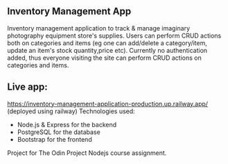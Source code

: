 ## Inventory Management App
Inventory management application to track & manage imaginary photography equipment store's supplies.
Users can perform CRUD actions both on categories and items (eg one can add/delete a category/item, update an item's stock quantity,price etc).
Currently no authentication added, thus everyone visiting the site can perform CRUD actions on categories and items.
## Live app:
https://inventory-management-application-production.up.railway.app/ (deployed using railway)
Technologies used:
- Node.js & Express for the backend
- PostgreSQL for the database
- Bootstrap for the frontend

Project for The Odin Project Nodejs course assignment.
